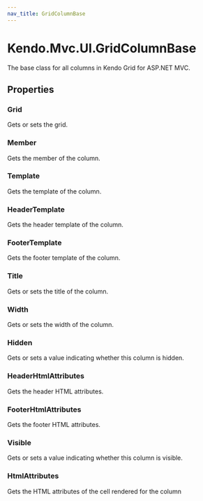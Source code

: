 ```yaml
---
nav_title: GridColumnBase
---
```


# Kendo.Mvc.UI.GridColumnBase
The base class for all columns in Kendo Grid for ASP.NET MVC.



## Properties


### Grid

Gets or sets the grid.

### Member

Gets the member of the column.

### Template

Gets the template of the column.

### HeaderTemplate

Gets the header template of the column.

### FooterTemplate

Gets the footer template of the column.

### Title

Gets or sets the title of the column.

### Width

Gets or sets the width of the column.

### Hidden

Gets or sets a value indicating whether this column is hidden.

### HeaderHtmlAttributes

Gets the header HTML attributes.

### FooterHtmlAttributes

Gets the footer HTML attributes.

### Visible

Gets or sets a value indicating whether this column is visible.

### HtmlAttributes

Gets the HTML attributes of the cell rendered for the column



